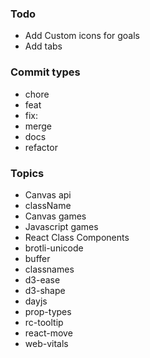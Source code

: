 ### Todo

- Add Custom icons for goals
- Add tabs

### Commit types

- chore
- feat
- fix:
- merge
- docs
- refactor

### Topics

- Canvas api
- className
- Canvas games
- Javascript games
- React Class Components
- brotli-unicode
- buffer
- classnames
- d3-ease
- d3-shape
- dayjs
- prop-types
- rc-tooltip
- react-move
- web-vitals
